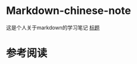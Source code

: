 # Markdown-chinese-note
这是个人关于markdown的学习笔记
[标题](https://github.com/zhanglang0928/Markdown-chinese-note/blob/master/basic_syntax/heading.md)
# 参考阅读
